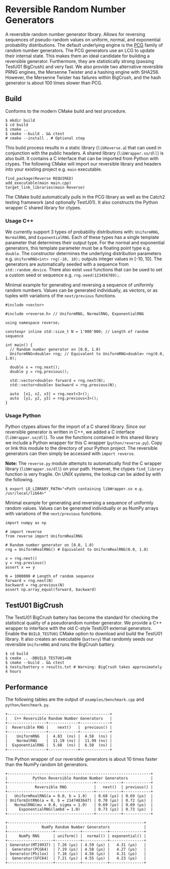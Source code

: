 # Reversible Random Number Generators

A reversible random number generator library. Allows for reversing sequences of
pseudo-random values on uniform, normal, and exponential probability
distributions. The default underlying engine is the
[PCG](https://www.pcg-random.org/index.html) family of random number generators.
The PCG generators use an LCG to update their internal state. This makes them an
ideal candidate for building a reversible generator. Furthermore, they are
statistically strong (passing TestU01 BigCrush) and very fast. We also provide
two alternative reversible PRNG engines, the Mersenne Twister and a hashing
engine with SHA256. However, the Mersenne Twister has failures within BigCrush,
and the hash generator is about 100 times slower than PCG.

## Build

Conforms to the modern CMake build and test procedure.

```
$ mkdir build
$ cd build
$ cmake ..
$ cmake --build . && ctest
# cmake --install . # Optional step
```

This build process results in a static library (`libReverse.a`) that can used
in conjunction with the public headers. A shared library (`libWrapper.so/dll`)
is also built. It contains a C interface that can be imported from Python with
ctypes. The following CMake will import our reversible library and headers
into your existing project e.g. `main` executable.

```
find_package(Reverse REQUIRED)
add_executable(main main.cpp)
target_link_libraries(main Reverse)
```

The CMake build automatically pulls in the PCG library as well as the Catch2
testing framework (and optionally TestU01). It also constructs the Python
wrapper C shared library for ctypes.

### Usage C++

We currently support 3 types of probability distributions with: `UniformRNG`,
`NormalRNG`, and `ExponentialRNG`. Each of these types has a single template
parameter that determines their output type. For the normal and exponential
generators, this template parameter must be a floating point type e.g.
`double`. The constructor determines the underlying distribution parameters
e.g. `UniformRNG<int> rng(-10, 10);` outputs integer values in [-10, 10]. The
generators are automatically seeded with a sequence from `std::random_device`.
There also exist `seed` functions that can be used to set a custom seed or
sequence e.g. `rng.seed(123456789);`.

Minimal example for generating and reversing a sequence of uniformly random
numbers. Values can be generated individually, as vectors, or as tuples with
variations of the `next/previous` functions.

```
#include <vector>

#include <reverse.h> // UniformRNG, NormalRNG, ExponentialRNG

using namespace reverse;

constexpr inline std::size_t N = 1'000'000; // Length of random sequence

int main() {
  // Random number generator on [0.0, 1.0)
  UniformRNG<double> rng; // Equivalent to UniformRNG<double> rng(0.0, 1.0);

  double x = rng.next();
  double y = rng.previous();

  std::vector<double> forward = rng.next(N);
  std::vector<double> backward = rng.previous(N);

  auto  [x1, x2, x3] = rng.next<3>();
  auto  [y1, y2, y3] = rng.previous<3>();
}
```

### Usage Python

Python ctypes allows for the import of a C shared library. Since our reversible
generator is written in C++, we added a C interface (`libWrapper.so/dll`). To
use the functions contained in this shared library we include a Python wrapper for
this C wrapper (`python/reverse.py`). Copy or link this module to the directory
of your Python project. The reversible generators can then simply be accessed with
`import reverse`.

**Note:** The `reverse.py` module attempts to automatically find the C wrapper
library (`libWrapper.so/dll`) on your path. However, the ctypes `find_library`
function is very fragile. On UNIX systems, the lookup can be aided by with the
following.

```
$ export LD_LIBRARY_PATH="<Path containing libWrapper.so e.g. /usr/local/lib64>"
```

Minimal example for generating and reversing a sequence of uniformly random values.
Values can be generated individually or as NumPy arrays with variations of the
`next/previous` functions.

```
import numpy as np

# import reverse
from reverse import UniformRealRNG

# Random number generator on [0.0, 1.0)
rng = UniformRealRNG() # Equivalent to UniformRealRNG(0.0, 1.0)

x = rng.next()
y = rng.previous()
assert x == y

N = 1000000 # Length of random sequence
forward = rng.next(N)
backward = rng.previous(N)
assert np.array_equal(forward, backward)
```

## TestU01 BigCrush

The TestU01 BigCrush battery has become the standard for checking the statistical
quality of a pseudorandom number generator. We provide a C++ wrapper to interface
with the old C-style TestU01 external generators. Enable the `BUILD_TESTU01` CMake
option to download and build the TestU01 library. It also creates an executable
(`battery`) that randomly seeds our reversible `UniformRNG` and runs the BigCrush
battery.

```
$ cd build
$ cmake .. -DBUILD_TESTU01=ON
$ cmake --build . && ctest
$ tests/battery > results.txt # Warning: BigCrush takes approximately 4 hours
```

## Performance

The following tables are the output of `examples/benchmark.cpp` and
`python/benchmark.py`.

```
+---------------------------------------------+
|   C++ Reversible Random Number Generators   |
+-----------------+-------------+-------------+
|  Reversible RNG |    next()   |  previous() |
+-----------------+-------------+-------------+
|    UniformRNG   |  4.83  (ns) |  4.58  (ns) |
|    NormalRNG    |  11.19 (ns) |  11.99 (ns) |
|  ExponentialRNG |  5.68  (ns) |  6.50  (ns) |
+-----------------+-------------+-------------+
```

The Python wrapper of our reversible generators is about 10 times faster than
the NumPy random bit generators.

```
+---------------------------------------------------------------+
|           Python Reversible Random Number Generators          |
+--------------------------------------+-----------+------------+
|            Reversible RNG            |   next()  | previous() |
+--------------------------------------+-----------+------------+
|   UniformRealRNG(a = 0.0, b = 1.0)   | 0.68 (μs) | 0.69 (μs)  |
| UniformIntRNG(a = 0, b = 2147483647) | 0.70 (μs) | 0.72 (μs)  |
|   NormalRNG(mu = 0.0, sigma = 1.0)   | 0.69 (μs) | 0.69 (μs)  |
|     ExponentialRNG(lambd = 1.0)      | 0.73 (μs) | 0.73 (μs)  |
+--------------------------------------+-----------+------------+
```

```
+------------------------------------------------------------+
|               NumPy Random Number Generators               |
+--------------------+-----------+-----------+---------------+
|     NumPy RNG      | uniform() |  normal() | exponential() |
+--------------------+-----------+-----------+---------------+
| Generator(MT19937) | 7.26 (μs) | 4.59 (μs) |   4.31 (μs)   |
|  Generator(PCG64)  | 7.19 (μs) | 4.58 (μs) |   4.27 (μs)   |
| Generator(Philox)  | 7.16 (μs) | 4.56 (μs) |   4.31 (μs)   |
|  Generator(SFC64)  | 7.21 (μs) | 4.55 (μs) |   4.23 (μs)   |
+--------------------+-----------+-----------+---------------+
```
